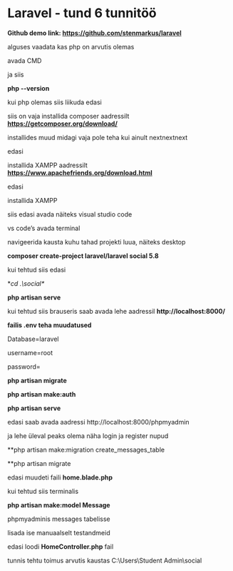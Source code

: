 # Laravel - tund 6 tunnitöö

**Github demo link: https://github.com/stenmarkus/laravel**

alguses vaadata kas php on arvutis olemas

avada CMD

ja siis

**php --version**

kui php olemas siis liikuda edasi

siis on vaja installida composer aadressilt **https://getcomposer.org/download/**

installides muud midagi vaja pole teha kui ainult nextnextnext

edasi

installida XAMPP aadressilt **https://www.apachefriends.org/download.html**

edasi

installida XAMPP

siis edasi avada näiteks visual studio code

vs code’s avada terminal

navigeerida kausta kuhu tahad projekti luua, näiteks desktop

**composer create-project laravel/laravel social 5.8**

kui tehtud siis edasi

**cd .\social\**

**php artisan serve**

kui tehtud siis brauseris saab avada lehe aadressil **http://localhost:8000/**

**failis .env teha muudatused**

Database=laravel

username=root

password=

**php artisan migrate**

**php artisan make:auth**

**php artisan serve**

edasi saab avada aadressi http://localhost:8000/phpmyadmin

ja lehe üleval peaks olema näha login ja register nupud

**php artisan make:migration create_messages_table

**php artisan migrate

edasi muudeti faili **home.blade.php**

kui tehtud siis terminalis

**php artisan make:model Message**

phpmyadminis messages tabelisse

lisada ise manuaalselt testandmeid

edasi loodi **HomeController.php** fail

tunnis tehtu toimus arvutis kaustas C:\Users\Student Admin\social


















